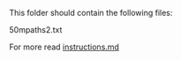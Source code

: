 This folder should contain the following files:

50mpaths2.txt


For more read [instructions.md](../../instructions.md)
